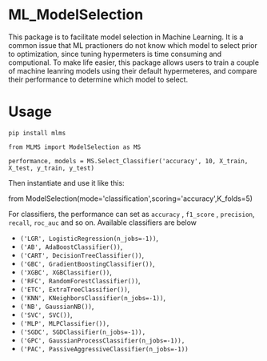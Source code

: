 # ML_ModelSelection

This package is to facilitate model selection in Machine Learning. It is a common issue that ML practioners do not know which model to select prior to optimization, since tuning hypermeters is time consuming and computional. To make life easier, this package allows users  to train a couple of machine leanring models using their default hypermeteres, and compare their performance to determine which model to select. 

# Usage

`pip install mlms`

`from MLMS import ModelSelection as MS`

`performance, models = MS.Select_Classifier('accuracy', 10, X_train, X_test, y_train, y_test)`


Then instantiate and use it like this:

from ModelSelection(mode='classification',scoring='accuracy',K_folds=5)

For classifiers, the performance can set as `accuracy` , `f1_score` , `precision`, `recall`, `roc_auc` and so on. Available classifiers are below

* `('LGR', LogisticRegression(n_jobs=-1))`,
* `('AB', AdaBoostClassifier())`,
* `('CART', DecisionTreeClassifier())`,
* `('GBC', GradientBoostingClassifier())`,
* `('XGBC', XGBClassifier())`,
* `('RFC', RandomForestClassifier())`,
* `('ETC', ExtraTreeClassifier())`,
* `('KNN', KNeighborsClassifier(n_jobs=-1))`,
* `('NB', GaussianNB())`,
* `('SVC', SVC())`,
* `('MLP', MLPClassifier()),`
* `('SGDC', SGDClassifier(n_jobs=-1)),`
* `('GPC', GaussianProcessClassifier(n_jobs=-1)),`
* `('PAC', PassiveAggressiveClassifier(n_jobs=-1))`
